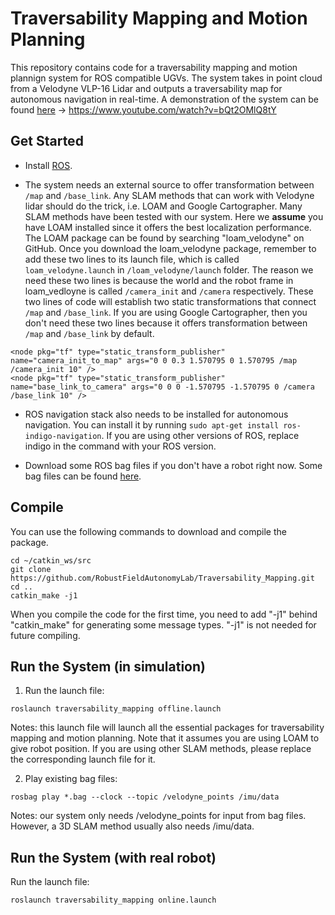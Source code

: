 # Traversability Mapping and Motion Planning

This repository contains code for a traversability mapping and motion plannign system for ROS compatible UGVs. The system takes in point cloud from a Velodyne VLP-16 Lidar and outputs a traversability map for autonomous navigation in real-time. A demonstration of the system can be found [here](https://www.youtube.com/watch?v=bQt2OMlQ8tY) -> https://www.youtube.com/watch?v=bQt2OMlQ8tY


## Get Started

- Install [ROS](http://www.ros.org/install/).

- The system needs an external source to offer transformation between ```/map``` and ```/base_link```. Any SLAM methods that can work with Velodyne lidar should do the trick, i.e. LOAM and Google Cartographer. Many SLAM methods have been tested with our system. Here we **assume** you have LOAM installed since it offers the best localization performance. The LOAM package can be found by searching "loam_velodyne" on GitHub. Once you download the loam_velodyne package, remember to add these two lines to its launch file, which is called ```loam_velodyne.launch``` in ```/loam_velodyne/launch``` folder. The reason we need these two lines is because the world and the robot frame in loam_vedloyne is called ```/camera_init``` and ```/camera``` respectively. These two lines of code will establish two static transformations that connect ```/map``` and ```/base_link```. If you are using Google Cartographer, then you don't need these two lines because it offers transformation between ```/map``` and ```/base_link``` by default.
```
<node pkg="tf" type="static_transform_publisher" name="camera_init_to_map" args="0 0 0.3 1.570795 0 1.570795 /map /camera_init 10" />
<node pkg="tf" type="static_transform_publisher" name="base_link_to_camera" args="0 0 0 -1.570795 -1.570795 0 /camera /base_link 10" />
```
- ROS navigation stack also needs to be installed for autonomous navigation. You can install it by running ```sudo apt-get install ros-indigo-navigation```. If you are using other versions of ROS, replace indigo in the command with your ROS version.

- Download some ROS bag files if you don't have a robot right now. Some bag files can be found [here](https://drive.google.com/drive/folders/0B0hyPClc-TrQdHdwQXhMa3R5WGs?usp=sharing).

## Compile

You can use the following commands to download and compile the package.

```
cd ~/catkin_ws/src
git clone https://github.com/RobustFieldAutonomyLab/Traversability_Mapping.git
cd ..
catkin_make -j1
```
When you compile the code for the first time, you need to add "-j1" behind "catkin_make" for generating some message types. "-j1" is not needed for future compiling.

## Run the System (in simulation)

1. Run the launch file:
```
roslaunch traversability_mapping offline.launch
```
Notes: this launch file will launch all the essential packages for traversability mapping and motion planning. Note that it assumes you are using LOAM to give robot position. If you are using other SLAM methods, please replace the corresponding launch file for it.

2. Play existing bag files:
```
rosbag play *.bag --clock --topic /velodyne_points /imu/data
```
Notes: our system only needs /velodyne_points for input from bag files. However, a 3D SLAM method usually also needs /imu/data.

## Run the System (with real robot)

Run the launch file:
```
roslaunch traversability_mapping online.launch
```

